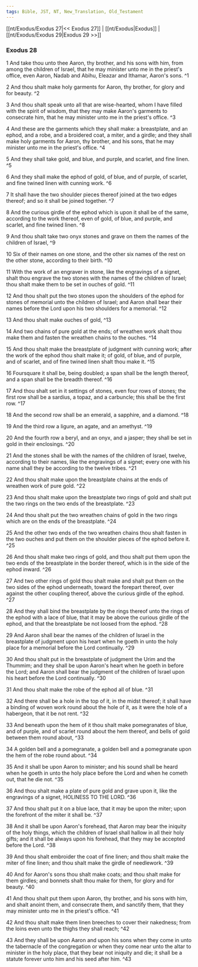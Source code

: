 ```yaml
---
tags: Bible, JST, NT, New_Translation, Old_Testament
---
```


[[nt/Exodus/Exodus 27|<< Exodus 27]] | [[nt/Exodus|Exodus]] | [[nt/Exodus/Exodus 29|Exodus 29 >>]]

### Exodus 28

1 And take thou unto thee Aaron, thy brother, and his sons with him, from among the children of Israel, that he may minister unto me in the priest\'s office, even Aaron, Nadab and Abihu, Eleazar and Ithamar, Aaron\'s sons.  ^1

2 And thou shalt make holy garments for Aaron, thy brother, for glory and for beauty.  ^2

3 And thou shalt speak unto all that are wise-hearted, whom I have filled with the spirit of wisdom, that they may make Aaron\'s garments to consecrate him, that he may minister unto me in the priest\'s office.  ^3

4 And these are the garments which they shall make: a breastplate, and an ephod, and a robe, and a broidered coat, a miter, and a girdle; and they shall make holy garments for Aaron, thy brother, and his sons, that he may minister unto me in the priest\'s office.  ^4

5 And they shall take gold, and blue, and purple, and scarlet, and fine linen.  ^5

6 And they shall make the ephod of gold, of blue, and of purple, of scarlet, and fine twined linen with cunning work.  ^6

7 It shall have the two shoulder pieces thereof joined at the two edges thereof; and so it shall be joined together.  ^7

8 And the curious girdle of the ephod which is upon it shall be of the same, according to the work thereof, even of gold, of blue, and purple, and scarlet, and fine twined linen.  ^8

9 And thou shalt take two onyx stones and grave on them the names of the children of Israel,  ^9

10 Six of their names on one stone, and the other six names of the rest on the other stone, according to their birth.  ^10

11 With the work of an engraver in stone, like the engravings of a signet, shalt thou engrave the two stones with the names of the children of Israel; thou shalt make them to be set in ouches of gold.  ^11

12 And thou shalt put the two stones upon the shoulders of the ephod for stones of memorial unto the children of Israel; and Aaron shall bear their names before the Lord upon his two shoulders for a memorial.  ^12

13 And thou shalt make ouches of gold,  ^13

14 And two chains of pure gold at the ends; of wreathen work shalt thou make them and fasten the wreathen chains to the ouches.  ^14

15 And thou shalt make the breastplate of judgment with cunning work; after the work of the ephod thou shalt make it; of gold, of blue, and of purple, and of scarlet, and of fine twined linen shalt thou make it.  ^15

16 Foursquare it shall be, being doubled; a span shall be the length thereof, and a span shall be the breadth thereof.  ^16

17 And thou shalt set in it settings of stones, even four rows of stones; the first row shall be a sardius, a topaz, and a carbuncle; this shall be the first row.  ^17

18 And the second row shall be an emerald, a sapphire, and a diamond.  ^18

19 And the third row a ligure, an agate, and an amethyst.  ^19

20 And the fourth row a beryl, and an onyx, and a jasper; they shall be set in gold in their enclosings.  ^20

21 And the stones shall be with the names of the children of Israel, twelve, according to their names, like the engravings of a signet; every one with his name shall they be according to the twelve tribes.  ^21

22 And thou shalt make upon the breastplate chains at the ends of wreathen work of pure gold.  ^22

23 And thou shalt make upon the breastplate two rings of gold and shalt put the two rings on the two ends of the breastplate.  ^23

24 And thou shalt put the two wreathen chains of gold in the two rings which are on the ends of the breastplate.  ^24

25 And the other two ends of the two wreathen chains thou shalt fasten in the two ouches and put them on the shoulder pieces of the ephod before it.  ^25

26 And thou shalt make two rings of gold, and thou shalt put them upon the two ends of the breastplate in the border thereof, which is in the side of the ephod inward.  ^26

27 And two other rings of gold thou shalt make and shalt put them on the two sides of the ephod underneath, toward the forepart thereof, over against the other coupling thereof, above the curious girdle of the ephod.  ^27

28 And they shall bind the breastplate by the rings thereof unto the rings of the ephod with a lace of blue, that it may be above the curious girdle of the ephod, and that the breastplate be not loosed from the ephod.  ^28

29 And Aaron shall bear the names of the children of Israel in the breastplate of judgment upon his heart when he goeth in unto the holy place for a memorial before the Lord continually.  ^29

30 And thou shalt put in the breastplate of judgment the Urim and the Thummim; and they shall be upon Aaron\'s heart when he goeth in before the Lord; and Aaron shall bear the judgment of the children of Israel upon his heart before the Lord continually.  ^30

31 And thou shalt make the robe of the ephod all of blue.  ^31

32 And there shall be a hole in the top of it, in the midst thereof; it shall have a binding of woven work round about the hole of it, as it were the hole of a habergeon, that it be not rent.  ^32

33 And beneath upon the hem of it thou shalt make pomegranates of blue, and of purple, and of scarlet round about the hem thereof, and bells of gold between them round about,  ^33

34 A golden bell and a pomegranate, a golden bell and a pomegranate upon the hem of the robe round about.  ^34

35 And it shall be upon Aaron to minister; and his sound shall be heard when he goeth in unto the holy place before the Lord and when he cometh out, that he die not.  ^35

36 And thou shalt make a plate of pure gold and grave upon it, like the engravings of a signet, HOLINESS TO THE LORD.  ^36

37 And thou shalt put it on a blue lace, that it may be upon the miter; upon the forefront of the miter it shall be.  ^37

38 And it shall be upon Aaron\'s forehead, that Aaron may bear the iniquity of the holy things, which the children of Israel shall hallow in all their holy gifts; and it shall be always upon his forehead, that they may be accepted before the Lord.  ^38

39 And thou shalt embroider the coat of fine linen; and thou shalt make the miter of fine linen; and thou shalt make the girdle of needlework.  ^39

40 And for Aaron\'s sons thou shalt make coats; and thou shalt make for them girdles; and bonnets shalt thou make for them, for glory and for beauty.  ^40

41 And thou shalt put them upon Aaron, thy brother, and his sons with him, and shalt anoint them, and consecrate them, and sanctify them, that they may minister unto me in the priest\'s office.  ^41

42 And thou shalt make them linen breeches to cover their nakedness; from the loins even unto the thighs they shall reach;  ^42

43 And they shall be upon Aaron and upon his sons when they come in unto the tabernacle of the congregation or when they come near unto the altar to minister in the holy place, that they bear not iniquity and die; it shall be a statute forever unto him and his seed after him.  ^43

 
